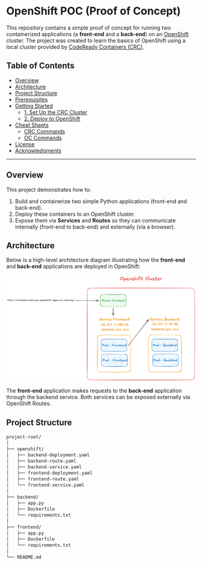 # OpenShift POC (Proof of Concept)

This repository contains a simple proof of concept for running two containerized applications (a **front-end** and a **back-end**) on an [OpenShift](https://www.openshift.com/) cluster. The project was created to learn the basics of OpenShift using a local cluster provided by [CodeReady Containers (CRC)](https://developers.redhat.com/products/codeready-containers/overview).

## Table of Contents

- [Overview](#overview)
- [Architecture](#architecture)
- [Project Structure](#project-structure)
- [Prerequisites](#prerequisites)
- [Getting Started](#getting-started)
  - [1. Set Up the CRC Cluster](#1-set-up-the-crc-cluster)
  - [2. Deploy to OpenShift](#2-deploy-to-openshift)
- [Cheat Sheets](#cheat-sheets)
  - [CRC Commands](#crc-commands)
  - [OC Commands](#oc-commands)
- [License](#license)
- [Acknowledgments](#acknowledgments)

---

## Overview

This project demonstrates how to:

1. Build and containerize two simple Python applications (front-end and back-end).
2. Deploy these containers to an OpenShift cluster.
3. Expose them via **Services** and **Routes** so they can communicate internally (front-end to back-end) and externally (via a browser).

## Architecture

Below is a high-level architecture diagram illustrating how the **front-end** and **back-end** applications are deployed in OpenShift:

![Architecture Diagram](./docs/images/architecture.png)


The **front-end** application makes requests to the **back-end** application through the backend service. Both services can be exposed externally via OpenShift Routes.

## Project Structure

```
project-root/
│
├── openshift/
│   ├── backend-deployment.yaml
│   ├── backend-route.yaml
│   ├── backend-service.yaml
│   ├── frontend-deployment.yaml
│   ├── frontend-route.yaml
│   └── frontend-service.yaml
│
├── backend/
│   ├── app.py
│   ├── Dockerfile
│   └── requirements.txt
│
├── frontend/
│   ├── app.py
│   ├── Dockerfile
│   └── requirements.txt
│
└── README.md
```